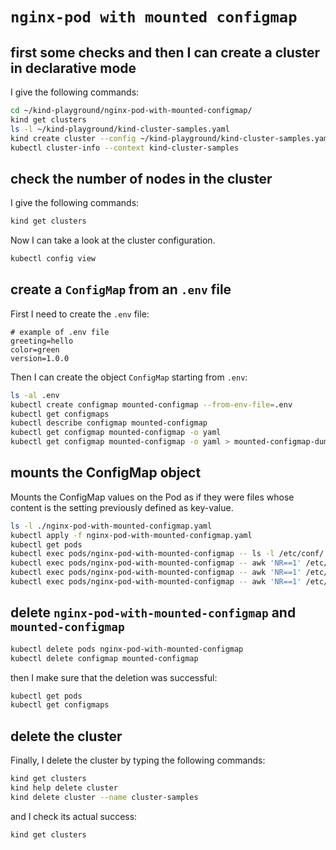 # `nginx-pod with mounted configmap`

## first some checks and then I can create a cluster in declarative mode

I give the following commands:

```bash
cd ~/kind-playground/nginx-pod-with-mounted-configmap/
kind get clusters
ls -l ~/kind-playground/kind-cluster-samples.yaml
kind create cluster --config ~/kind-playground/kind-cluster-samples.yaml
kubectl cluster-info --context kind-cluster-samples
```

## check the number of nodes in the cluster

I give the following commands:

```bash
kind get clusters
```

Now I can take a look at the cluster configuration.

```bash
kubectl config view
```

## create a `ConfigMap` from an `.env` file

First I need to create the `.env` file:

```text
# example of .env file
greeting=hello
color=green
version=1.0.0
```

Then I can create the object `ConfigMap` starting from `.env`:

```bash
ls -al .env
kubectl create configmap mounted-configmap --from-env-file=.env
kubectl get configmaps
kubectl describe configmap mounted-configmap
kubectl get configmap mounted-configmap -o yaml
kubectl get configmap mounted-configmap -o yaml > mounted-configmap-dump.yaml
```

## mounts the ConfigMap object

Mounts the ConfigMap values ​​on the Pod as if they were files whose content is the setting previously defined as key-value.

```bash
ls -l ./nginx-pod-with-mounted-configmap.yaml
kubectl apply -f nginx-pod-with-mounted-configmap.yaml
kubectl get pods
kubectl exec pods/nginx-pod-with-mounted-configmap -- ls -l /etc/conf/
kubectl exec pods/nginx-pod-with-mounted-configmap -- awk 'NR==1' /etc/conf/greeting
kubectl exec pods/nginx-pod-with-mounted-configmap -- awk 'NR==1' /etc/conf/color
kubectl exec pods/nginx-pod-with-mounted-configmap -- awk 'NR==1' /etc/conf/version
```

## delete `nginx-pod-with-mounted-configmap` and `mounted-configmap` 

```bash
kubectl delete pods nginx-pod-with-mounted-configmap
kubectl delete configmap mounted-configmap
```

then I make sure that the deletion was successful:

```bash
kubectl get pods
kubectl get configmaps
```

## delete the cluster

Finally, I delete the cluster by typing the following commands:

```bash
kind get clusters
kind help delete cluster
kind delete cluster --name cluster-samples
```

and I check its actual success:

```bash
kind get clusters
```
